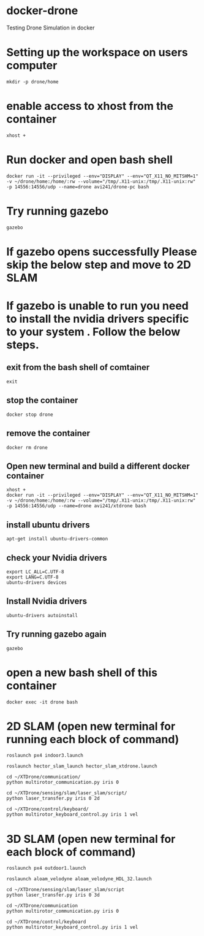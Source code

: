 # docker-drone
Testing Drone Simulation in docker

# Setting up the workspace on users computer

    mkdir -p drone/home

   # enable access to xhost from the container
    xhost +

   # Run docker and open bash shell

    docker run -it --privileged --env="DISPLAY" --env="QT_X11_NO_MITSHM=1" -v ~/drone/home:/home/:rw --volume="/tmp/.X11-unix:/tmp/.X11-unix:rw" -p 14556:14556/udp --name=drone avi241/drone-pc bash
    
   # Try running gazebo
    gazebo
   
   # If gazebo opens successfully Please skip the below step and move to 2D SLAM
   
   # If gazebo is unable to run you need to install the nvidia drivers specific to your system . Follow the below steps.
   
   ## exit from the bash shell of comtainer
    exit
   ## stop the container
    docker stop drone
   ## remove the container
    docker rm drone
   ## Open new terminal and build a different docker container
    xhost + 
    docker run -it --privileged --env="DISPLAY" --env="QT_X11_NO_MITSHM=1" -v ~/drone/home:/home/:rw --volume="/tmp/.X11-unix:/tmp/.X11-unix:rw" -p 14556:14556/udp --name=drone avi241/xtdrone bash
   ## install ubuntu drivers
    apt-get install ubuntu-drivers-common
   ## check your Nvidia drivers
    export LC_ALL=C.UTF-8
    export LANG=C.UTF-8
    ubuntu-drivers devices
   ## Install Nvidia drivers
    ubuntu-drivers autoinstall
   ## Try running gazebo again
    gazebo
    
   # open a new bash shell of this container
   
    docker exec -it drone bash
    
   # 2D SLAM (open new terminal for running each block of command)
    
    roslaunch px4 indoor3.launch 
    
    roslaunch hector_slam_launch hector_slam_xtdrone.launch
    
    cd ~/XTDrone/communication/
    python multirotor_communication.py iris 0
    
    cd ~/XTDrone/sensing/slam/laser_slam/script/
    python laser_transfer.py iris 0 2d
    
    cd ~/XTDrone/control/keyboard/
    python multirotor_keyboard_control.py iris 1 vel


   # 3D SLAM  (open new terminal for each block of command)

    roslaunch px4 outdoor1.launch
    
    roslaunch aloam_velodyne aloam_velodyne_HDL_32.launch
    
    cd ~/XTDrone/sensing/slam/laser_slam/script
    python laser_transfer.py iris 0 3d
    
    cd ~/XTDrone/communication
    python multirotor_communication.py iris 0 
    
    cd ~/XTDrone/control/keyboard
    python multirotor_keyboard_control.py iris 1 vel

